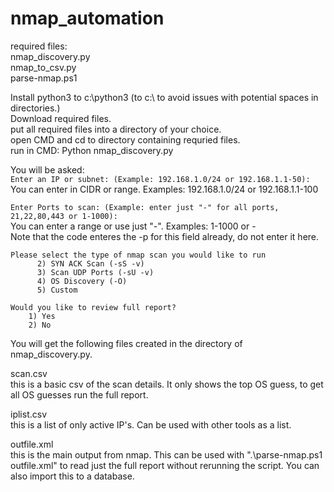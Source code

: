 # nmap_automation
required files:<br/>
nmap_discovery.py<br/>
nmap_to_csv.py<br/>
parse-nmap.ps1<br/>

Install python3 to c:\python3 (to c:\ to avoid issues with potential spaces in directories.)<br/>
Download required files.<br/>
put all required files into a directory of your choice.<br/>
open CMD and cd to directory containing requried files.<br/>
run in CMD:   Python nmap_discovery.py<br/>

You will be asked:<br/>
`Enter an IP or subnet: (Example: 192.168.1.0/24 or 192.168.1.1-50):`<br/>
You can enter in CIDR or range. Examples: 192.168.1.0/24 or 192.168.1.1-100<br/>

`Enter Ports to scan: (Example: enter just "-" for all ports, 21,22,80,443 or 1-1000):` <br/>
You can enter a range or use just "-". Examples: 1-1000 or -<br/>
Note that the code enteres the -p for this field already, do not enter it here.



    Please select the type of nmap scan you would like to run
          2) SYN ACK Scan (-sS -v)
          3) Scan UDP Ports (-sU -v)
          4) OS Discovery (-O)
          5) Custom 

    Would you like to review full report?
        1) Yes 
        2) No



You will get the following files created in the directory of nmap_discovery.py.
    
scan.csv<br/>
this is a basic csv of the scan details. It only shows the top OS guess, to get all OS guesses run the full report.
    
iplist.csv <br/>
this is a list of only active IP's. Can be used with other tools as a list.
    
outfile.xml <br/>
this is the main output from nmap. This can be used with ".\parse-nmap.ps1 outfile.xml" to read just the full report without rerunning the script. You can also import this to a database.
    
